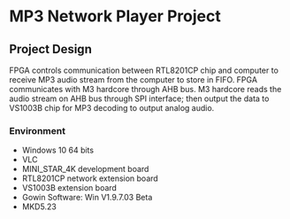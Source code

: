 # MP3 Network Player Project

## Project Design

FPGA controls communication between RTL8201CP chip and computer to receive MP3 audio stream from the computer to store in FIFO. FPGA communicates with M3 hardcore through AHB bus. M3 hardcore reads the audio stream on AHB bus through SPI interface; then output the data to VS1003B chip for MP3 decoding to output analog audio.

### Environment

* Windows 10 64 bits
* VLC
* MINI_STAR_4K development board  
* RTL8201CP network extension board 
* VS1003B extension board
* Gowin Software: Win V1.9.7.03 Beta 
* MKD5.23
